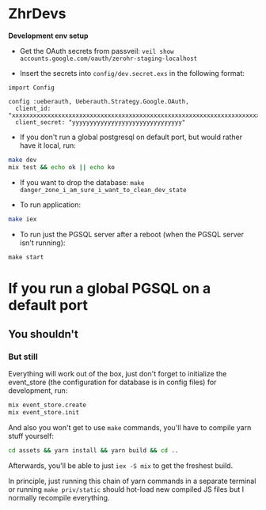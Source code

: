 # ZhrDevs

**Development env setup**

- Get the OAuth secrets from passveil: `veil show accounts.google.com/oauth/zerohr-staging-localhost`

- Insert the secrets into `config/dev.secret.exs` in the following format:

```
import Config

config :ueberauth, Ueberauth.Strategy.Google.OAuth,
  client_id: "xxxxxxxxxxxxxxxxxxxxxxxxxxxxxxxxxxxxxxxxxxxxxxxxxxxxxxxxxxxxxxxxxxxxxxx",
  client_secret: "yyyyyyyyyyyyyyyyyyyyyyyyyyyyyyy"
```

- If you don't run a global postgresql on default port, but would rather have it local, run:

```bash
make dev
mix test && echo ok || echo ko
```

- If you want to drop the database: `make danger_zone_i_am_sure_i_want_to_clean_dev_state`

- To run application:

```bash
make iex
```

- To run just the PGSQL server after a reboot (when the PGSQL server isn't running):

```bsah
make start
```

# If you run a global PGSQL on a default port

## You shouldn't

### But still

Everything will work out of the box, just don't forget to initialize the event_store (the configuration for database is in config files) for development, run:

```bash
mix event_store.create
mix event_store.init
```

And also you won't get to use `make` commands, you'll have to compile yarn stuff yourself:

```bash
cd assets && yarn install && yarn build && cd ..
```

Afterwards, you'll be able to just `iex -S mix` to get the freshest build.

In principle, just running this chain of yarn commands in a separate terminal or running `make priv/static` should hot-load new compiled JS files but I normally recompile everything.
